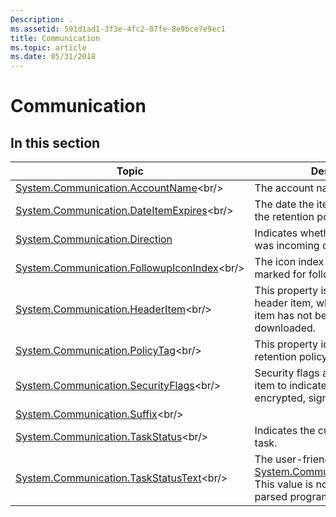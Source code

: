 ```yaml
---
Description: .
ms.assetid: 591d1ad1-3f3e-4fc2-87fe-8e9bce7e9ec1
title: Communication
ms.topic: article
ms.date: 05/31/2018
---
```


# Communication

## In this section



| Topic                                                                                                        | Description                                                                                                                                                                    |
|--------------------------------------------------------------------------------------------------------------|--------------------------------------------------------------------------------------------------------------------------------------------------------------------------------|
| [System.Communication.AccountName](https://msdn.microsoft.com/en-us/library/Bb787751(v=VS.85).aspx)<br/>             | The account name.<br/>                                                                                                                                                   |
| [System.Communication.DateItemExpires](https://msdn.microsoft.com/en-us/library/Dd391672(v=VS.85).aspx)<br/>     | The date the item expires due to the retention policy.<br/>                                                                                                              |
| [System.Communication.Direction](props-system-communication-direction.md)<br/>                        | Indicates whether a communication was incoming or outgoing<br/>                                                                                                          |
| [System.Communication.FollowupIconIndex](https://msdn.microsoft.com/en-us/library/Dd391673(v=VS.85).aspx)<br/> | The icon index used on messages marked for followup.<br/>                                                                                                                |
| [System.Communication.HeaderItem](https://msdn.microsoft.com/en-us/library/Dd391674(v=VS.85).aspx)<br/>               | This property is true if the item is a header item, which means that the item has not been fully downloaded.<br/>                                                        |
| [System.Communication.PolicyTag](https://msdn.microsoft.com/en-us/library/Dd391675(v=VS.85).aspx)<br/>                 | This property identifies the retention policy applied to the item.<br/>                                                                                                  |
| [System.Communication.SecurityFlags](https://msdn.microsoft.com/en-us/library/Dd391676(v=VS.85).aspx)<br/>         | Security flags associated with the item to indicate whether the item is encrypted, signed, or DRM enabled.<br/>                                                          |
| [System.Communication.Suffix](https://msdn.microsoft.com/en-us/library/Bb787753(v=VS.85).aspx)<br/>                       |                                                                                                                                                                                |
| [System.Communication.TaskStatus](https://msdn.microsoft.com/en-us/library/Bb787754(v=VS.85).aspx)<br/>               | Indicates the current status of the task.<br/>                                                                                                                           |
| [System.Communication.TaskStatusText](https://msdn.microsoft.com/en-us/library/Bb787755(v=VS.85).aspx)<br/>       | The user-friendly form of [System.Communication.TaskStatus](https://msdn.microsoft.com/library/Bb787754(v=VS.85).aspx). This value is not intended to be parsed programmatically.<br/> |



 

 

 




